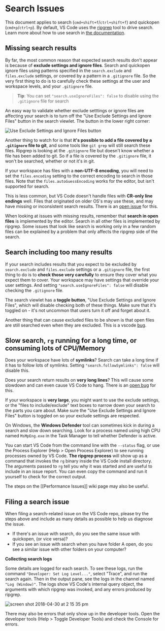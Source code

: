 # Search Issues

This document applies to search (`cmd+shift+f`/`ctrl+shift+f`) and quickopen (`cmd+p`/`ctrl+p`). By default, VS Code uses the [ripgrep](https://github.com/BurntSushi/ripgrep) tool to drive search. Learn more about how to use search in [the documentation](https://code.visualstudio.com/docs/editor/codebasics#_search-across-files).

## Missing search results

By far, the most common reason that expected search results don't appear is because of **exclude settings and ignore files**. Search and quickopen ignore files using patterns specified in the `search.exclude` and `files.exclude` settings, or covered by a pattern in a `.gitignore` file. So the very first thing to do is to carefully check these settings at the user and workspace levels, and your `.gitignore` file.

> **Tip**: You can set `"search.useIgnoreFiles": false` to disable using the `.gitignore` file for search

An easy way to validate whether exclude setttings or ignore files are affecting your search is to turn off the "Use Exclude Settings and Ignore Files" button in the search viewlet. The button in the lower right corner:

![Use Exclude Settings and Ignore Files button](https://user-images.githubusercontent.com/323878/39452556-7356f906-4c87-11e8-8886-8f4629503405.png)

Another thing to watch for is that **it's possible to add a file covered by a `.gitignore` file to git**, and some tools like `git grep` will still search these files. Ripgrep is looking at the `.gitignore` file but doesn't know whether a file has been added to git. So if a file is covered by the `.gitignore` file, it won't be searched, whether or not it's in git.

If your workspace has files with a **non-UTF-8 encoding**, you will need to set the `files.encoding` setting to the correct encoding to search in those files. Note that the `files.autoGuessEncoding` works for the editor, but isn't supported for search.

This is less common, but VS Code doesn't handle files with **CR-only line endings** well. Files that originated on older OS's may use these, and may have missing or inconsistent search results. There is an [open issue](https://github.com/Microsoft/vscode/issues/35797) for this.

When looking at issues with missing results, remember that **search in open files** is implemented by the editor. Search in all other files is implemented by ripgrep. Some issues that look like search is working only in a few random files can be explained by a problem that only affects the ripgrep side of the search.

## Search including too many results

If your search includes results that you expect to be excluded by `search.exclude` and `files.exclude` settings or a `.gitignore` file, the first thing to do is to **check those very carefully** to ensure they cover what you expect them to cover. Your workspace may have settings that override your user settings. And setting `"search.useIgnoreFiles": false` will disable checking the `.gitignore` file.

The search viewlet has a **toggle button**, "Use Exclude Settings and Ignore Files", which will disable checking both of these things. Make sure that it's toggled on - it's not uncommon that users turn it off and forget about it.

Another thing that can cause excluded files to be shown is that open files are still searched even when they are excluded. This is a vscode [bug](https://github.com/Microsoft/vscode/issues/31819).

## Slow search, `rg` running for a long time, or consuming lots of CPU/Memory

Does your workspace have lots of **symlinks**? Search can take a long time if it has to follow lots of symlinks. Setting `"search.followSymlinks": false` will disable this.

Does your search return results on **very long lines**? This will cause some slowdown and can even cause VS Code to hang. There is an [open bug](https://github.com/Microsoft/vscode/issues/31551) for this.

If your workspace is **very large**, you might want to use the exclude settings, or the "files to include/exclude" text boxes to narrow down your search to the parts you care about. Make sure the "Use Exclude Settings and Ignore Files" button is toggled on so your exclude settings are respected.

On Windows, the **Windows Defender** tool can sometimes kick in during a search and slow down searching. Look for a process named using high CPU named `MsMpEng.exe` in the Task Manager to tell whether Defender is active.

You can start VS Code from the command line with the `--status` flag, or use the Process Explorer (Help > Open Process Explorer) to see running processes owned by VS Code. **The ripgrep process** will show up as a command that invokes the `rg` binary inside the VS Code install directory. The arguments passed to `rg` tell you why it was started and are useful to include in an issue report. You can even copy the command and run it yourself to check for the correct output.

The steps on the [[Performance Issues]] wiki page may also be useful.

## Filing a search issue

When filing a search-related issue on the VS Code repo, please try the steps above and include as many details as possible to help us diagnose the issue.

- If there's an issue with search, do you see the same issue with quickopen, (or vice versa)?
- If you see an issue with search when you have folder A open, do you see a similar issue with other folders on your computer?

**Collecting search logs**

Some details are logged for each search. To see these logs, run the command `"Developer: Set Log Level..."`, select "Trace", and run the search again. Then in the output pane, see the logs in the channel named `"Log (Window)"`. The logs show VS Code's internal query object, the arguments with which ripgrep was invoked, and any errors produced by ripgrep.

![screen shot 2018-04-30 at 2 15 35 pm](https://user-images.githubusercontent.com/323878/39452722-1e2a6f48-4c88-11e8-84f8-5afad938d357.png)

There may also be errors that only show up in the developer tools. Open the developer tools (Help > Toggle Developer Tools) and check the Console for errors.

